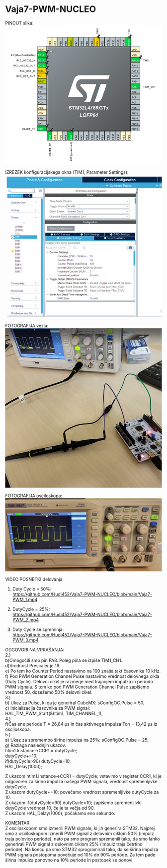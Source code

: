 # Vaja7-PWM-NUCLEO

PINOUT slika:\
![pinout](https://github.com/Hudi452/Vaja7-PWM-NUCLEO/blob/main/MX%20pinout.png)


IZREZEK konfiguracijskega okna (TIM1,  Parameter Settings):\
![konfig](https://github.com/Hudi452/Vaja7-PWM-NUCLEO/blob/main/Timer_configuration.png)


FOTOGRAFIJA vezja:\
![vezje](https://github.com/Hudi452/Vaja7-PWM-NUCLEO/blob/main/Slika_vezja.png)


FOTOGRAFIJA osciloskopa:\
![osciloskop](https://github.com/Hudi452/Vaja7-PWM-NUCLEO/blob/main/Slika_osciloskopa.png)



VIDEO POSNETKI delovanja:

1. Duty Cycle = 50%:\
https://github.com/Hudi452/Vaja7-PWM-NUCLEO/blob/main/Vaja7-PWM_1.mp4
   

2. DutyCycle = 25%:\
https://github.com/Hudi452/Vaja7-PWM-NUCLEO/blob/main/Vaja7-PWM_2.mp4

3. Duty Cycle se spreminja:\
https://github.com/Hudi452/Vaja7-PWM-NUCLEO/blob/main/Vaja7-PWM_3.mp4
   


ODGOVORI NA VPRAŠANJA:\
2.)\
b)Omogočili smo pin PA8. Poleg pina se izpiše TIM1_CH1.\
d)Vrednost Prescaler je 16.\
e) Po tem ko Counter Period nastavimo na 100 znaša takt časovnika 10 kHz.\
f) Pod PWM Generation Channel Pulse nastavimo vrednost delovnega cikla (Duty Cycle). Delovni cikel je razmerje med trajanjem impulza in periodo PWM signala.
S tem ko pod PWM Generation Channel Pulse zapišemo vrednost 50, dosežemo 50% delovni cikel.\
3.)\
b) Ukaz za Pulse, ki ga je generiral CubeMX: sConfigOC.Pulse = 50;\
c) Inicializacija časovnika za PWM signal:\
HAL_TIM_PWM_Start(&htim1, TIM_CHANNEL_1);\
4.)\
f)Čas ene periode T = 26,84 µs in čas aktivnega impulza Ton = 13,42 µs iz osciloskopa.\
5.)\
a) Ukaz za spremembo širine impulza na 25%: sConfigOC.Pulse = 25;\
g) Razlaga naslednjih ukazov:\
htim1.Instance->CCR1 = dutyCycle;\
dutyCycle+=10;\
if(dutyCycle>90) dutyCycle=10;\
HAL_Delay(1000);

Z ukazom htim1.Instance->CCR1 = dutyCycle; vstavimo v register CCR1, ki je odgovoren za širino impulza našega PWM signala, vrednost spremenljivke dutyCycle.\
Z ukazom dutyCycle+=10; povečamo vrednost spremenljivke dutyCycle za 10.\
Z ukazom if(dutyCycle>90) dutyCycle=10; zapišemo spremenljivki dutyCycle vrednost 10, če je ta večja od 90.\
Z ukazom HAL_Delay(1000); počakamo eno sekundo.

KOMENTAR:\
Z osciloskopom smo izmerili PWM signale, ki jih generira STM32. Najprej smo z osciloskopom izmerili PWM signal z delovnim ciklom 50% (impulz traja polovico periode), nato pa smo program spremenili tako, da smo lahko generirali PWM signal z delovnim ciklom 25% (impulz traja četrtino periode). Na koncu pa smo STM32 sprogramirali tako, da se širina impulza PWM signala postopoma povečuje od 10% do 90% periode. Za tem pade širina impulza ponovno na 10% periode in postopek se ponovi.




